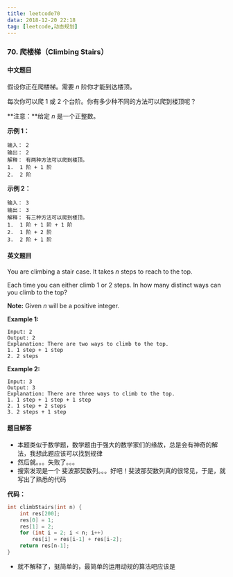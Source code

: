```yaml
---
title: leetcode70
data: 2018-12-20 22:18
tag: [leetcode,动态规划]
---
```


### 70. 爬楼梯（Climbing Stairs）

#### 中文题目

假设你正在爬楼梯。需要 *n* 阶你才能到达楼顶。

每次你可以爬 1 或 2 个台阶。你有多少种不同的方法可以爬到楼顶呢？

**注意：**给定 *n* 是一个正整数。

**示例 1：**

```
输入： 2
输出： 2
解释： 有两种方法可以爬到楼顶。
1.  1 阶 + 1 阶
2.  2 阶
```

**示例 2：**

```
输入： 3
输出： 3
解释： 有三种方法可以爬到楼顶。
1.  1 阶 + 1 阶 + 1 阶
2.  1 阶 + 2 阶
3.  2 阶 + 1 阶
```

#### 英文题目

You are climbing a stair case. It takes *n* steps to reach to the top.

Each time you can either climb 1 or 2 steps. In how many distinct ways can you climb to the top?

**Note:** Given *n* will be a positive integer.

**Example 1:**

```
Input: 2
Output: 2
Explanation: There are two ways to climb to the top.
1. 1 step + 1 step
2. 2 steps
```

**Example 2:**

```
Input: 3
Output: 3
Explanation: There are three ways to climb to the top.
1. 1 step + 1 step + 1 step
2. 1 step + 2 steps
3. 2 steps + 1 step
```

#### 题目解答

- 本题类似于数学题，数学题由于强大的数学家们的缘故，总是会有神奇的解法，我想此题应该可以找到规律
- 然后就。。。失败了。。。
- 搜索发现是一个 斐波那契数列。。。好吧！斐波那契数列真的很常见，于是，就写出了熟悉的代码

**代码：**

```c
int climbStairs(int n) {
    int res[200];
    res[0] = 1;
    res[1] = 2;
    for (int i = 2; i < n; i++)
        res[i] = res[i-1] + res[i-2];
    return res[n-1];
}
```

- 就不解释了，挺简单的，最简单的运用动规的算法吧应该是

